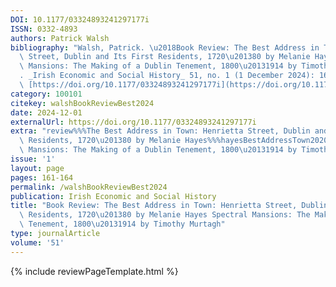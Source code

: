 ```yaml
---
DOI: 10.1177/03324893241297177i
ISSN: 0332-4893
authors: Patrick Walsh
bibliography: "Walsh, Patrick. \u2018Book Review: The Best Address in Town: Henrietta\
  \ Street, Dublin and Its First Residents, 1720\u201380 by Melanie Hayes Spectral\
  \ Mansions: The Making of a Dublin Tenement, 1800\u20131914 by Timothy Murtagh\u2019\
  . _Irish Economic and Social History_ 51, no. 1 (1 December 2024): 161\u201364.\
  \ [https://doi.org/10.1177/03324893241297177i](https://doi.org/10.1177/03324893241297177i)."
category: 100101
citekey: walshBookReviewBest2024
date: 2024-12-01
externalUrl: https://doi.org/10.1177/03324893241297177i
extra: "review%%%The Best Address in Town: Henrietta Street, Dublin and Its First\
  \ Residents, 1720\u201380 by Melanie Hayes%%%hayesBestAddressTown2020%%%Spectral\
  \ Mansions: The Making of a Dublin Tenement, 1800\u20131914 by Timothy Murtagh%%%murtaghSpectralMansionsMaking2023"
issue: '1'
layout: page
pages: 161-164
permalink: /walshBookReviewBest2024
publication: Irish Economic and Social History
title: "Book Review: The Best Address in Town: Henrietta Street, Dublin and Its First\
  \ Residents, 1720\u201380 by Melanie Hayes Spectral Mansions: The Making of a Dublin\
  \ Tenement, 1800\u20131914 by Timothy Murtagh"
type: journalArticle
volume: '51'
---
```

{% include reviewPageTemplate.html %}
